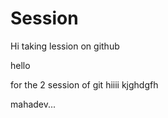 # Session

Hi taking lession on github

hello


for the 2 session of git
hiiii
kjghdgfh

mahadev...
